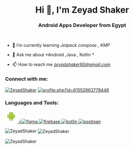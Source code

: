 
<h1 align="center">Hi 👋, I'm Zeyad Shaker</h1>
<h3 align="center">Android Apps Developer from Egypt</h3>


<p align="left"> <a href="https://twitter.com/" target="blank"><img src="https://img.shields.io/twitter/follow/?logo=twitter&style=for-the-badge" alt="" /></a> </p>

- 🌱 I’m currently learning *Jetpack compose , KMP*

- 💬 Ask me about *Android ,Java , Kotlin *

- 📫 How to reach me *zeyadshaker90@gmail.com*

<h3 align="left">Connect with me:</h3>
<p align="left">
<a href="https://www.linkedin.com/in/zeyad-shaker-b57342307/" target="blank"><img align="center" src="https://raw.githubusercontent.com/rahuldkjain/github-profile-readme-generator/master/src/images/icons/Social/linked-in-alt.svg" alt="ZeyadShaker" height="30" width="40" /></a>
<a href="https://www.facebook.com/profile.php?id=100008327347350" target="blank"><img align="center" src="https://raw.githubusercontent.com/rahuldkjain/github-profile-readme-generator/master/src/images/icons/Social/facebook.svg" alt="profile.php?id=61552863778448" height="30" width="40" /></a>
</p>

<h3 align="left">Languages and Tools:</h3>
<p align="left"> <a href="https://developer.android.com" target="_blank" rel="noreferrer"> <img src="https://raw.githubusercontent.com/devicons/devicon/master/icons/android/android-original-wordmark.svg" alt="android" width="40" height="40"/> </a> <a href="https://www.arduino.cc/" target="_blank" rel="noreferrer"> <<img src="https://www.vectorlogo.zone/logos/figma/figma-icon.svg" alt="figma" width="40" height="40"/> </a> <a href="https://firebase.google.com/" target="_blank" rel="noreferrer"> <img src="https://www.vectorlogo.zone/logos/firebase/firebase-icon.svg" alt="firebase" width="40" height="40"/> </a> <a href="https://git-scm.com/" target="_blank" rel="noreferrer">   </a> <a href="https://www.java.com" target="_blank" rel="noreferrer"> <img src="https://www.vectorlogo.zone/logos/kotlinlang/kotlinlang-icon.svg" alt="kotlin" width="40" height="40"/> </a> <a href="https://www.mathworks.com/" target="_blank" rel="noreferrer"> <img src="https://www.vectorlogo.zone/logos/getpostman/getpostman-icon.svg" alt="postman" width="40" height="40"/> </a> <a href="https://reactjs.org/" target="_blank" rel="noreferrer">   </a> </p>

<p><img align="left" src="https://github-readme-stats.vercel.app/api/top-langs?username=ZeyadShaker&show_icons=true&locale=en&layout=compact" alt="ZeyadShaker" /></p>

<p>&nbsp;<img align="center" src="https://github-readme-stats.vercel.app/api?username=ZeyadShaker&show_icons=true&locale=en" alt="ZeyadShaker" /></p>

<p><img align="center" src="https://github-readme-streak-stats.herokuapp.com/?user=ZeyadShaker&" alt="ZeyadShaker" /></p>
